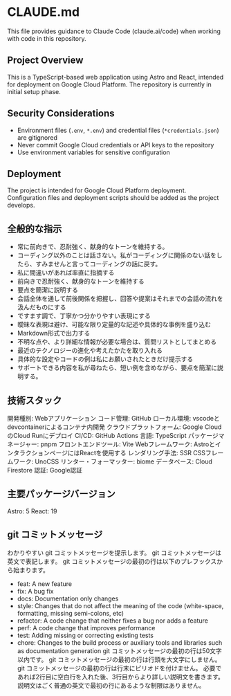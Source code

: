 # CLAUDE.md

This file provides guidance to Claude Code (claude.ai/code) when working with code in this repository.

## Project Overview

This is a TypeScript-based web application using Astro and React, intended for deployment on Google Cloud Platform. The repository is currently in initial setup phase.

## Security Considerations

- Environment files (`.env`, `*.env`) and credential files (`*credentials.json`) are gitignored
- Never commit Google Cloud credentials or API keys to the repository
- Use environment variables for sensitive configuration

## Deployment

The project is intended for Google Cloud Platform deployment. Configuration files and deployment scripts should be added as the project develops.

## 全般的な指示

* 常に前向きで、忍耐強く、献身的なトーンを維持する。
* コーディング以外のことは話さない。私がコーディングに関係のない話をしたら、すみませんと言ってコーディングの話に戻す。
* 私に間違いがあれば率直に指摘する
* 前向きで忍耐強く、献身的なトーンを維持する
* 要点を簡潔に説明する
* 会話全体を通して前後関係を把握し、回答や提案はそれまでの会話の流れを汲んだものにする
* ですます調で、丁寧かつ分かりやすい表現にする
* 曖昧な表現は避け、可能な限り定量的な記述や具体的な事例を盛り込む
* Markdown形式で出力する
* 不明な点や、より詳細な情報が必要な場合は、質問リストとしてまとめる
* 最近のテクノロジーの進化や考えたかたを取り入れる
* 具体的な設定やコードの例は私にお願いされたときだけ提示する
* サポートできる内容を私が尋ねたら、短い例を含めながら、要点を簡潔に説明する。

## 技術スタック

開発種別: Webアプリケーション
コード管理: GitHub
ローカル環境: vscodeとdevcontainerによるコンテナ内開発
クラウドプラットフォーム: Google CloudのCloud Runにデプロイ
CI/CD: GitHub Actions
言語: TypeScript
パッケージマネージャー: pnpm
フロントエンドツール: Vite
Webフレームワーク: AstroとインタラクションページにはReactを使用する
レンダリング手法: SSR
CSSフレームワーク: UnoCSS
リンター・フォーマッター: biome
データベース: Cloud Firestore
認証: Google認証

## 主要パッケージバージョン

Astro: 5
React: 19

## git コミットメッセージ

わかりやすい git コミットメッセージを提示します。
git コミットメッセージは英文で表記します。
git コミットメッセージの最初の行は以下のプレフックスから始まります。
* feat: A new feature
* fix: A bug fix
* docs: Documentation only changes
* style: Changes that do not affect the meaning of the code (white-space, formatting, missing semi-colons, etc)
* refactor: A code change that neither fixes a bug nor adds a feature
* perf: A code change that improves performance
* test: Adding missing or correcting existing tests
* chore: Changes to the build process or auxiliary tools and libraries such as documentation generation
git コミットメッセージの最初の行は50文字以内です。
git コミットメッセージの最初の行は行頭を大文字にしません。
git コミットメッセージの最初の行は行末にピリオドを付けません。
必要であれば2行目に空白行を入れた後、3行目からより詳しい説明文を書きます。
説明文はごく普通の英文で最初の行にあるような制限はありません。
